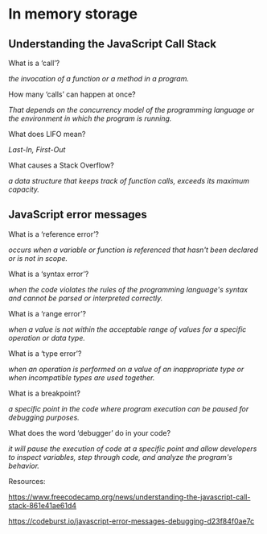 # In memory storage


## Understanding the JavaScript Call Stack

What is a ‘call’?

*the invocation of a function or a method in a program.*

How many ‘calls’ can happen at once?

*That depends on the concurrency model of the programming language or the environment in which the program is running.*

What does LIFO mean?

*Last-In, First-Out*

What causes a Stack Overflow?

*a data structure that keeps track of function calls, exceeds its maximum capacity.*

## JavaScript error messages

What is a ‘reference error’?

*occurs when a variable or function is referenced that hasn't been declared or is not in scope.*

What is a ‘syntax error’?

*when the code violates the rules of the programming language's syntax and cannot be parsed or interpreted correctly.*

What is a ‘range error’?

*when a value is not within the acceptable range of values for a specific operation or data type.*

What is a ‘type error’?

*when an operation is performed on a value of an inappropriate type or when incompatible types are used together.*

What is a breakpoint?

*a specific point in the code where program execution can be paused for debugging purposes.*

What does the word ‘debugger’ do in your code?

*it will pause the execution of code at a specific point and allow developers to inspect variables, step through code, and analyze the program's behavior.*

Resources: 

https://www.freecodecamp.org/news/understanding-the-javascript-call-stack-861e41ae61d4

https://codeburst.io/javascript-error-messages-debugging-d23f84f0ae7c

